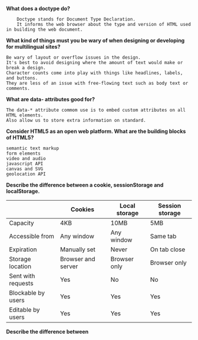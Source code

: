 **What does a doctype do?**
```
    Doctype stands for Document Type Declaration. 
    It informs the web browser about the type and version of HTML used in building the web document.
```

**What kind of things must you be wary of when designing or developing for multilingual sites?**
```
Be wary of layout or overflow issues in the design. 
It's best to avoid designing where the amount of text would make or break a design. 
Character counts come into play with things like headlines, labels, and buttons. 
They are less of an issue with free-flowing text such as body text or comments.
```
**What are data- attributes good for?**
```
The data-* attribute commom use is to embed custom attributes on all HTML elements.
Also allow us to store extra information on standard.
```
**Consider HTML5 as an open web platform. What are the building blocks of HTML5?**
```
semantic text markup
form elements
video and audio
javascript API
canvas and SVG
geolocation API
```

**Describe the difference between a cookie, sessionStorage and localStorage.**
<table class="primary-col"><thead><tr><th></th>
<th>Cookies</th>
<th>Local storage</th>
<th>Session storage</th>
</tr>
</thead>
<tbody>
<tr>
<td>Capacity</td>
<td>4KB</td>
<td>10MB</td>
<td>5MB</td>
</tr>
<tr>
<td>Accessible from</td>
<td>Any window</td>
<td>Any window</td>
<td>Same tab</td>
</tr>
<tr>
<td>Expiration</td>
<td>Manually set</td>
<td>Never</td>
<td>On tab close</td>
</tr>
<tr>
<td>Storage location</td>
<td>Browser and server</td>
<td>Browser only</td>
<td>Browser only</td>
</tr>
<tr>
<td>Sent with requests</td>
<td>Yes</td>
<td>No</td>
<td>No</td>
</tr>
<tr>
<td>Blockable by users</td>
<td>Yes</td>
<td>Yes</td>
<td>Yes</td>
</tr>
<tr>
<td>Editable by users</td>
<td>Yes</td>
<td>Yes</td>
<td>Yes</td>
</tr>
</tbody>
</table>

**Describe the difference between <script>, <script async> and <script defer>.**
    
<table>
<thead>
<tr>
<th></th>
<th>Order</th>
<th><code>DOMContentLoaded</code></th>
</tr>
</thead>
<tbody>
<tr>
<td><code>only script </code></td>
<td><em>Document order </td>
<td>If there’s a bulky script at the top of the page, it blocks the page content to get load</td>
</tr>    
<tr>
<td><code>async</code></td>
<td><em>Load-first order</em>. Their document order doesn’t matter – which loads first runs first</td>
<td>Irrelevant. May load and execute while the document has not yet been fully downloaded. 
    That happens if scripts are small or cached, and the document is long enough.</td>
</tr>
<tr>
<td><code>defer</code></td>
<td><em>Document order</em> (as they go in the document).</td>
<td>Execute after the document is loaded and parsed (they wait if needed), right before <code>DOMContentLoaded</code>.</td>
</tr>
</tbody>
</table>
    
**Why is it generally a good idea to position CSS <link>s between <head></head> and JS <script>s just before </body>? 
```
    CSS files are linked in the head because they get applied regardless of DOM already rendered or not. 
    Hence the webpage looks elegant as soon as the page loads.
    AND 
    browser try to parses and executes the JS on the spot.
    And if we added at the top, it would make the page rendering slow.
    
```
    
**What is progressive rendering?**
```
    Progressive rendering is the techniques used to render content as quickly as possible.
    e.g
    1) Lazy loading 
       By using javascript algo load an image which comes into the browsers viewport instead of loading all images at page load.
    
    2) Prioritizing visible content:
    Include minimum css/content/scripts necessary first rendered content in the users browser.
    
```
    
**Why you would use a srcset attribute in an image tag? Explain the process the browser uses when evaluating the content of this attribute.**
```
    **Difference between srcset and picture. **
    Both srcset and picture does approximately the same things, 
    picture dictates what image the browser should use, 
    whereas srcset gives the browser a choice. 
    A lot of things can be used to select this choice like viewport size, users preferences, network condition and so on.
    e.g
    srcset="image.jpg 160w, image2.jpg 320w, image3.jpg 2x"
    
```
**What is the difference between canvas and svg?**
```
SVG is a language for describing 2D graphics in XML. / Canvas draws 2D graphics, on the fly. 
SVG is XML based, which means that every element is available within the SVG DOM.  / Canvas is rendered pixel by pixel. 
```    
**What are empty elements in HTML ?**
```    e.g
    Input tag are empty elements.
```    
   
**How would you approach fixing browser-specific styling issues?**    
```
    1) use a separate style sheet that only loads when that specific browser is being used.
    2) Use libraries like Bootstrap that already handles these styling issues for you
```
**What are the different ways to visually hide content**
    display:none or visibility: hidden
    
   **different betw display:none or visibility: hidden**
    visibility:hidden hides the element, but it still takes up space in the layout.

    display:none removes the element from the document. It does not take up any space.
    
    
**Are you familiar with styling SVG? **
```
    we can draw any shape in svg with specific attributes.
    e.g  
   <rect
  x="10"
  y="10"
  width="100"
  height="100"
  stroke="blue"
  fill="purple"
  fill-opacity="0.5"
  stroke-opacity="0.8"
/>
```
    
**Describe pseudo-elements and discuss what they are used for.**
```
    pseudo-element is a keyword added to a selector that allow you style a specific part of the selected element.
    e.g
    :first-line and :first-letter
    :before, :after
    
```  
**Explain your understanding of the box model**
```
    Html Elements follow some rule is called box model
    Like
    1) The dimensions of a block element are calculated by width, height, padding, borders, and margins.
    2) If no height is specified, a block element will be as high as the content it contains, plus padding
    3) If no width is specified, element will expand to fit the width of its parent minus padding.
    4) By default, paddings and borders are not part of the width and height of an element.
    
```    
   
    
    
    
